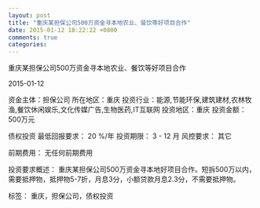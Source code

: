 ```yaml
---
layout: post
title: "重庆某担保公司500万资金寻本地农业、餐饮等好项目合作"
date: 2015-01-12 18:22:22 +0800
comments: true
categories: 
---
```

重庆某担保公司500万资金寻本地农业、餐饮等好项目合作



2015-01-12

资金主体：担保公司
所在地区：重庆
投资行业：能源,节能环保,建筑建材,农林牧渔,餐饮休闲娱乐,文化传媒广告,生物医药,IT互联网
投资地区：重庆
投资金额：500万元

债权投资
最低回报要求：
                            20 %/年
                                                                                投资期限：
                            3 - 12 月
                                                                                                                                        风控要求：
                            其它

前期费用：
无任何前期费用

投资要求概述：
重庆某担保公司500万资金寻本地好项目合作。短拆500万以内，需要抵押物，抵押物5-7折，月息3分，小额贷款月息2.3分，不需要抵押物。

标签：
重庆，担保公司，债权投资

